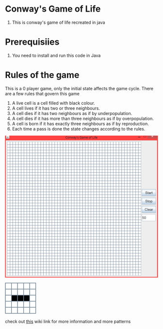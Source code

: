 # Conway's Game of Life
1. This is conway's game of life recreated in java

# Prerequisiies

1. You need to install and run this code in Java

# Rules of the game
This is a 0 player game, only the initial state affects the game cycle.
There are a few rules that govern this game  

1. A live cell is a cell filled with black colour.
2. A cell lives if it has two or three neighbours.
3. A cell dies if it has two neighbours as if by underpopulation.
4. A cell dies if it has more than three neighbours as if by overpopulation.
5. A cell is born if it has exactly three neighbours as if by reproduction.
6. Each time a pass is done the state changes according to the rules.

![Main Board](https://github.com/Divy1211/Conway/blob/master/images/Capture.PNG)

![Example](https://github.com/Divy1211/Conway/blob/master/images/Webp.net-gifmaker.gif)

check out [this](https://en.wikipedia.org/wiki/Conway%27s_Game_of_Life) wiki link for more information and more patterns
